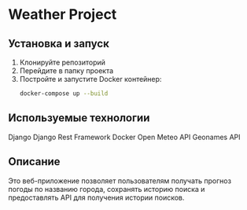 # Weather Project

## Установка и запуск

1. Клонируйте репозиторий
2. Перейдите в папку проекта
3. Постройте и запустите Docker контейнер:
   ```sh
   docker-compose up --build

## Используемые технологии

Django
Django Rest Framework
Docker
Open Meteo API
Geonames API

## Описание

Это веб-приложение позволяет пользователям получать прогноз погоды по названию города, сохранять историю поиска и предоставлять API для получения истории поисков.
